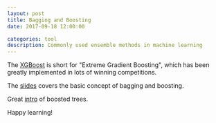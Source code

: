 ```yaml
---
layout: post
title: Bagging and Boosting
date: 2017-09-18 12:00:00

categories: tool
description: Commonly used ensemble methods in machine learning 
---
```


The [XGBoost](http://xgboost.readthedocs.io/en/latest//model.html) is short for "Extreme Gradient Boosting", which has been greatly implemented in lots of winning competitions.

The [slides](http://www.cs.cornell.edu/courses/cs578/2005fa/CS578.bagging.boosting.lecture.pdf) covers the basic concept of bagging and boosting.

Great [intro](https://homes.cs.washington.edu/~tqchen/pdf/BoostedTree.pdf) of boosted trees.

Happy learning! 
